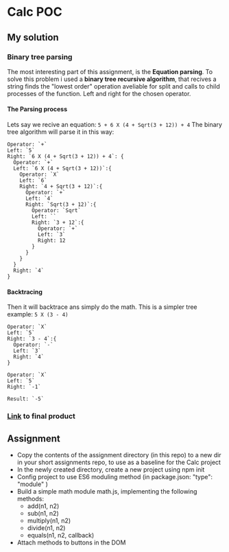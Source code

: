 # Calc POC

## My solution

### Binary tree parsing

The most interesting part of this assignment, is the **Equation parsing**.
To solve this problem i used a **binary tree recursive algorithm**, that recives a string finds the "lowest order" operation aveliable for split and calls to child processes of the function. Left and right for the chosen operator.

#### The Parsing process

Lets say we recive an equation: `5 + 6 X (4 + Sqrt(3 + 12)) + 4`
The binary tree algorithm will parse it in this way:

```
Operator: `+`
Left: `5`
Right: `6 X (4 + Sqrt(3 + 12)) + 4`: {
  Operator: `+`
  Left: `6 X (4 + Sqrt(3 + 12))`:{
    Operator: `X`
    Left: `6`
    Right: `4 + Sqrt(3 + 12)`:{
      Operator: `+`
      Left: `4`
      Right: `Sqrt(3 + 12)`:{
        Operator: `Sqrt`
        Left: ``
        Right: `3 + 12`:{
          Operator: `+`
          Left: `3`
          Right: 12
        }
      }
    }
  }
  Right: `4`
}
```

#### Backtracing

Then it will backtrace ans simply do the math. This is a simpler tree example: `5 X (3 - 4)`

```
Operator: `X`
Left: `5`
Right: `3 - 4`:{
  Operator: `-`
  Left: `3`
  Right: `4`
}

Operator: `X`
Left: `5`
Right: `-1`

Result: `-5`
```

### [Link](./dist/index.html) to final product

## Assignment

- Copy the contents of the assignment directory (in this repo) to a new dir in your short assignments repo, to use as a baseline for the Calc project
- In the newly created directory, create a new project using npm init
- Config project to use ES6 moduling method (in package.json: "type": "module" )
- Build a simple math module math.js, implementing the following methods:
  - add(n1, n2)
  - sub(n1, n2)
  - multiply(n1, n2)
  - divide(n1, n2)
  - equals(n1, n2, callback)
- Attach methods to buttons in the DOM
